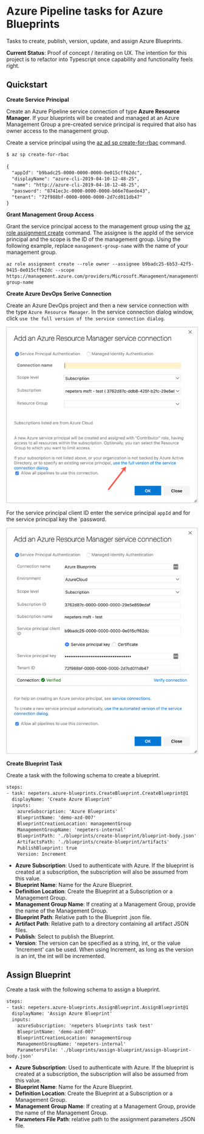 # Azure Pipeline tasks for Azure Blueprints

Tasks to create, publish, version, update, and assign Azure Blueprints.

**Current Status**: Proof of concept / iterating on UX. The intention for this project is to refactor into Typescript once capability and functionality feels right.

## Quickstart

**Create Service Principal**

Create an Azure Pipeline service connection of type **Azure Resource Manager**. If your blueprints will be created and managed at an Azure Management Group a pre-created service principal is required that also has owner access to the management group.

Create a service principal using the [az ad sp create-for-rbac]() command.

```
$ az sp create-for-rbac

{
  "appId": "b9badc25-0000-0000-0000-0e015cff62dc",
  "displayName": "azure-cli-2019-04-10-12-48-25",
  "name": "http://azure-cli-2019-04-10-12-48-25",
  "password": "8741ec3c-0000-0000-0000-b66e70aede43",
  "tenant": "72f988bf-0000-0000-0000-2d7cd011db47"
}
```

**Grant Management Group Access**

Grant the service principal access to the management group using the [az role assignment create]() command. The assignee is the appId of the service principal and the scope is the ID of the management group. Using the following example, replace `management-group-name` with the name of your management group.

```
az role assignment create --role owner --assignee b9badc25-6b53-42f5-9415-0e015cff62dc --scope https://management.azure.com/providers/Microsoft.Management/managementGroups/management-group-name
```

**Create Azure DevOps Serive Connection**

Create an Azure DevOps project and then a new service connection with the type `Azure Resource Manager`. In the service connection dialog window, click `use the full version of the service connection dialog`.

![alt text](./images/service-connection-one.png)

For the service principal client ID enter the service principal `appId` and for the service principal key the `password.

![alt text](./images/service-connection-two.png)

**Create Blueprint Task**

Create a task with the following schema to create a blueprint.

```
steps:
- task: nepeters.azure-blueprints.CreateBlueprint.CreateBlueprint@1
  displayName: 'Create Azure Blueprint'
  inputs:
    azureSubscription: 'Azure Blueprints'
    BlueprintName: 'demo-azd-007'
    BlueprintCreationLocation: managementGroup
    ManagementGroupName: 'nepeters-internal'
    BlueprintPath: './blueprints/create-blueprint/blueprint-body.json'
    ArtifactsPath: './blueprints/create-blueprint/artifacts'
    PublishBlueprint: true
    Version: Increment
```

- **Azure Subscription**: Used to authenticate with Azure. If the blueprint is created at a subscription, the subscription will also be assumed from this value.
- **Blueprint Name**: Name for the Azure Blueprint.
- **Definition Location**: Create the Blueprint at a Subscription or a Management Group.
- **Management Group Name**: If creating at a Management Group, provide the name of the Management Group.
- **Blueprint Path**: Relative path to the Blueprint .json file.
- **Artifact Path**: Relative path to a directory containing all artifact JSON files.
- **Publish**: Select to publish the Blueprint.
- **Version**: The version can be specified as a string, int, or the value 'Increment' can be used. When using Increment, as long as the version is an int, the int will be incremented.

## Assign Blueprint

Create a task with the following schema to assign a blueprint.

```
steps:
- task: nepeters.azure-blueprints.AssignBlueprint.AssignBlueprint@1
  displayName: 'Assign Azure Blueprint'
  inputs:
    azureSubscription: 'nepeters blueprints task test'
    BlueprintName: 'demo-azd-007'
    BlueprintCreationLocation: managementGroup
    ManagementGroupName: 'nepeters-internal'
    ParametersFile: './blueprints/assign-blueprint/assign-blueprint-body.json'
```

- **Azure Subscription**: Used to authenticate with Azure. If the blueprint is created at a subscription, the subscription will also be assumed from this value.
- **Blueprint Name**: Name for the Azure Blueprint.
- **Definition Location**: Create the Blueprint at a Subscription or a Management Group.
- **Management Group Name**: If creating at a Management Group, provide the name of the Management Group.
- **Parameters File Path**: relative path to the assignment parameters JSON file.